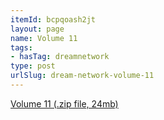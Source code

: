 ```yaml
---
itemId: bcpqoash2jt
layout: page
name: Volume 11
tags:
- hasTag: dreamnetwork
type: post
urlSlug: dream-network-volume-11
---
```

<a href="../files/Volume_11.zip" download>Volume 11 (.zip file, 24mb)</a>